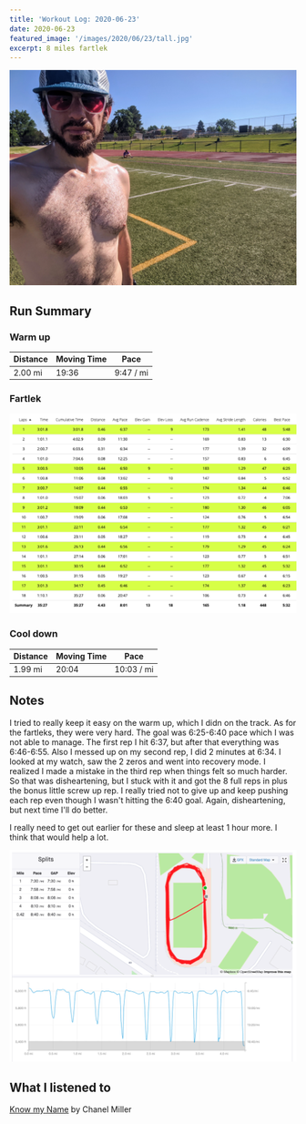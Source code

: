 ```yaml
---
title: 'Workout Log: 2020-06-23'
date: 2020-06-23
featured_image: '/images/2020/06/23/tall.jpg'
excerpt: 8 miles fartlek
---
```


![](/images/2020/06/23/wide.jpg)

## Run Summary

### Warm up

| Distance   | Moving Time          	| Pace        |
|------------|------------------------|-------------|
|  2.00 mi   |    19:36               |  9:47 / mi  |

### Fartlek

![](/images/2020/06/23/splits.png)

### Cool down

| Distance   | Moving Time          	| Pace        |
|------------|------------------------|-------------|
|  1.99 mi   |    20:04               | 10:03 / mi  |

## Notes

I tried to really keep it easy on the warm up, which I didn on the track. As for the fartleks, they were very hard. The goal was 6:25-6:40 pace which I was not able to manage. The first rep I hit 6:37, but after that everything was 6:46-6:55. Also I messed up on my second rep, I did 2 minutes at 6:34. I looked at my watch, saw the 2 zeros and went into recovery mode. I realized I made a mistake in the third rep when things felt so much harder. So that was disheartening, but I stuck with it and got the 8 full reps in plus the bonus little screw up rep. I really tried not to give up and keep pushing each rep even though I wasn't hitting the 6:40 goal. Again, disheartening, but next time I'll do better.

I really need to get out earlier for these and sleep at least 1 hour more. I think that would help a lot.

![](/images/2020/06/23/route.png)

## What I listened to
[Know my Name](https://www.goodreads.com/book/show/50196744-know-my-name) by Chanel Miller
